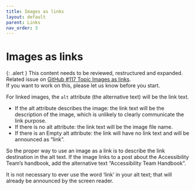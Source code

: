 ```yaml
---
title: Images as links
layout: default
parent: Links
nav_order: 3
---
```


# Images as links

{: .alert }
This content needs to be reviewed, restructured and expanded.
Related issue on [GitHub #117 Topic Images as links](https://github.com/wpaccessibility/wp-a11y-docs/issues/117).  
If you want to work on this, please let us know before you start.

For linked images, the `alt` attribute (the alternative text) will be the link text.

- If the alt attribute describes the image: the link text will be the description of the image, which is unlikely to clearly communicate the link purpose.
- If there is no alt attribute: the link text will be the image file name.
- If there is an Empty alt attribute: the link will have no link text and will be announced as “link”.

So the proper way to use an image as a link is to describe the link destination in the alt text. If the image links to a post about the Accessibility Team’s handbook, add the alternative text “Accessibility Team Handbook”.

It is not necessary to ever use the word ‘link’ in your alt text; that will already be announced by the screen reader.
